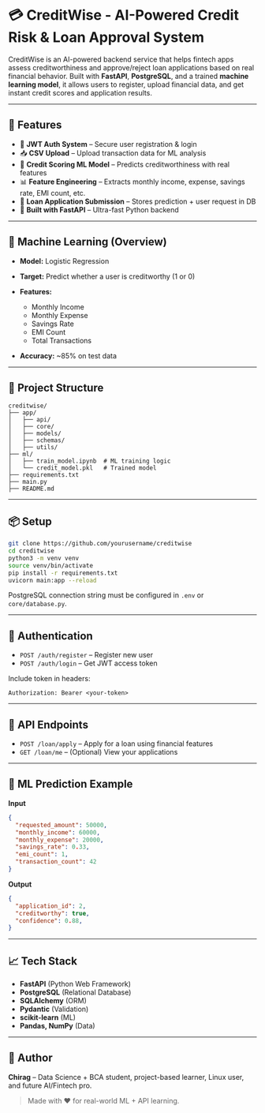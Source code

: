 # 💳 CreditWise - AI-Powered Credit Risk & Loan Approval System

CreditWise is an AI-powered backend service that helps fintech apps assess creditworthiness and approve/reject loan applications based on real financial behavior. Built with **FastAPI**, **PostgreSQL**, and a trained **machine learning model**, it allows users to register, upload financial data, and get instant credit scores and application results.

---

## 🚀 Features

* 🔐 **JWT Auth System** – Secure user registration & login
* 📥 **CSV Upload** – Upload transaction data for ML analysis
* 🧠 **Credit Scoring ML Model** – Predicts creditworthiness with real features
* 📊 **Feature Engineering** – Extracts monthly income, expense, savings rate, EMI count, etc.
* 📝 **Loan Application Submission** – Stores prediction + user request in DB
* 🧾 **Built with FastAPI** – Ultra-fast Python backend

---

## 🧠 Machine Learning (Overview)

* **Model:** Logistic Regression
* **Target:** Predict whether a user is creditworthy (1 or 0)
* **Features:**

  * Monthly Income
  * Monthly Expense
  * Savings Rate
  * EMI Count
  * Total Transactions
* **Accuracy:** \~85% on test data

---

## 📂 Project Structure

```
creditwise/
├── app/
│   ├── api/
│   ├── core/
│   ├── models/
│   ├── schemas/
│   ├── utils/
├── ml/
│   ├── train_model.ipynb  # ML training logic
│   └── credit_model.pkl   # Trained model
├── requirements.txt
├── main.py
├── README.md
```

---

## 📦 Setup

```bash
git clone https://github.com/yourusername/creditwise
cd creditwise
python3 -m venv venv
source venv/bin/activate
pip install -r requirements.txt
uvicorn main:app --reload
```

PostgreSQL connection string must be configured in `.env` or `core/database.py`.

---

## 🔐 Authentication

* `POST /auth/register` – Register new user
* `POST /auth/login` – Get JWT access token

Include token in headers:

```
Authorization: Bearer <your-token>
```

---

## 🧾 API Endpoints

* `POST /loan/apply` – Apply for a loan using financial features
* `GET /loan/me` – (Optional) View your applications

---

## 🤖 ML Prediction Example

**Input**

```json
{
  "requested_amount": 50000,
  "monthly_income": 60000,
  "monthly_expense": 20000,
  "savings_rate": 0.33,
  "emi_count": 1,
  "transaction_count": 42
}
```

**Output**

```json
{
  "application_id": 2,
  "creditworthy": true,
  "confidence": 0.88,
}
```

---

## 📈 Tech Stack

* **FastAPI** (Python Web Framework)
* **PostgreSQL** (Relational Database)
* **SQLAlchemy** (ORM)
* **Pydantic** (Validation)
* **scikit-learn** (ML)
* **Pandas, NumPy** (Data)

---

## 🧠 Author

**Chirag** – Data Science + BCA student, project-based learner, Linux user, and future AI/Fintech pro.

> Made with ❤️ for real-world ML + API learning.
